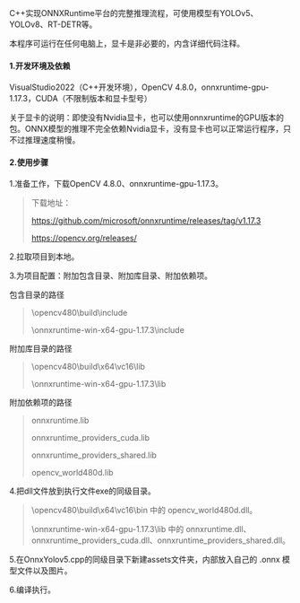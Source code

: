 C++实现ONNXRuntime平台的完整推理流程，可使用模型有YOLOv5、YOLOv8、RT-DETR等。

本程序可运行在任何电脑上，显卡是非必要的，内含详细代码注释。

#### 1.开发环境及依赖

VisualStudio2022（C++开发环境），OpenCV 4.8.0，onnxruntime-gpu-1.17.3，CUDA（不限制版本和显卡型号）

关于显卡的说明：即使没有Nvidia显卡，也可以使用onnxruntime的GPU版本的包。ONNX模型的推理不完全依赖Nvidia显卡，没有显卡也可以正常运行程序，只不过推理速度稍慢。

#### 2.使用步骤

1.准备工作，下载OpenCV 4.8.0、onnxruntime-gpu-1.17.3。

> 下载地址：
>
> https://github.com/microsoft/onnxruntime/releases/tag/v1.17.3
>
> https://opencv.org/releases/

2.拉取项目到本地。

3.为项目配置：附加包含目录、附加库目录、附加依赖项。

包含目录的路径

> \opencv480\build\include
>
> \onnxruntime-win-x64-gpu-1.17.3\include

附加库目录的路径

> \opencv480\build\x64\vc16\lib
>
> \onnxruntime-win-x64-gpu-1.17.3\lib

附加依赖项的路径

> onnxruntime.lib
>
> onnxruntime_providers_cuda.lib
>
> onnxruntime_providers_shared.lib
>
> opencv_world480d.lib

4.把dll文件放到执行文件exe的同级目录。

> \opencv480\build\x64\vc16\bin 中的 opencv_world480d.dll。
>
> \onnxruntime-win-x64-gpu-1.17.3\lib 中的 onnxruntime.dll、onnxruntime_providers_cuda.dll、onnxruntime_providers_shared.dll。

5.在OnnxYolov5.cpp的同级目录下新建assets文件夹，内部放入自己的 .onnx 模型文件以及图片。

6.编译执行。
